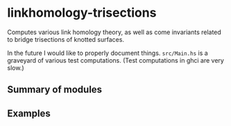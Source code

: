 # linkhomology-trisections
Computes various link homology theory, as well as come invariants related to bridge trisections of knotted surfaces.

In the future I would like to properly document things.  `src/Main.hs` is a graveyard of various test computations.  (Test computations in ghci are very slow.)

## Summary of modules

## Examples
